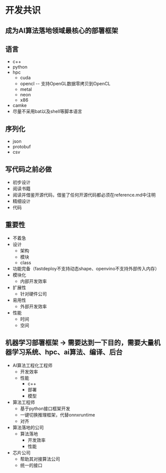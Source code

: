 # 开发共识

## 成为AI算法落地领域最核心的部署框架

## 语言
+ c++
+ python
+ hpc
  + cuda
  + opencl -- 支持OpenGL数据零拷贝到OpenCL
  + metal
  + neon
  + x86
+ camke
+ 尽量不采用bat以及shell等脚本语言

## 序列化
+ json
+ protobuf
+ csv

## 写代码之前必做
+ 初步设计
+ 阅读书籍
+ 阅读并借鉴开源代码，借鉴了任何开源代码都必须在reference.md中注明
+ 精细设计
+ 代码

## 重要性
+ 不着急
+ 设计
  + 架构
  + 模块
  + class
+ 功能完备（fastdeploy不支持动态shape、openvino不支持外部传入内存）
+ 模块化
  + 内部开发效率
+ 扩展性
  + 针对硬件公司
+ 易用性
  + 外部开发效率
+ 性能
  + 时间
  + 空间

## 机器学习部署框架 -> 需要达到一下目的，需要大量机器学习系统、hpc、ai算法、编译、后台
+ AI算法工程化工程师
  + 开发效率
  + 性能
    + c++
    + 部署
    + 模型
+ 算法工程师
  + 基于python接口框架开发
  + 一键切换推理框架，代替onnxruntime
  + 对齐
+ 算法落地的公司
  + 算法落地
    + 开发效率
    + 性能
+ 芯片公司
  + 帮助其对接算法公司
  + 统一的接口


